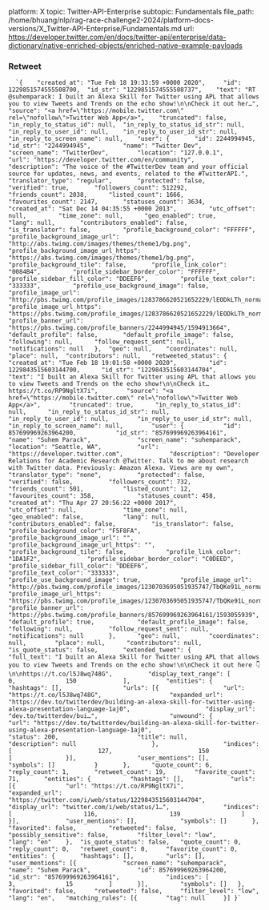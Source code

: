 platform: X
topic: Twitter-API-Enterprise
subtopic: Fundamentals
file_path: /home/bhuang/nlp/rag-race-challenge2-2024/platform-docs-versions/X_Twitter-API-Enterprise/Fundamentals.md
url: https://developer.twitter.com/en/docs/twitter-api/enterprise/data-dictionary/native-enriched-objects/enriched-native-example-payloads


### Retweet

      `{ 	"created_at": "Tue Feb 18 19:33:59 +0000 2020", 	"id": 1229851574555508700, 	"id_str": "1229851574555508737", 	"text": "RT @suhemparack: I built an Alexa Skill for Twitter using APL that allows you to view Tweets and Trends on the echo show!\n\nCheck it out her…", 	"source": "<a href=\"https://mobile.twitter.com\" rel=\"nofollow\">Twitter Web App</a>", 	"truncated": false, 	"in_reply_to_status_id": null, 	"in_reply_to_status_id_str": null, 	"in_reply_to_user_id": null, 	"in_reply_to_user_id_str": null, 	"in_reply_to_screen_name": null, 	"user": { 		"id": 2244994945, 		"id_str": "2244994945", 		"name": "Twitter Dev", 		"screen_name": "TwitterDev", 		"location": "127.0.0.1", 		"url": "https://developer.twitter.com/en/community", 		"description": "The voice of the #TwitterDev team and your official source for updates, news, and events, related to the #TwitterAPI.", 		"translator_type": "regular", 		"protected": false, 		"verified": true, 		"followers_count": 512292, 		"friends_count": 2038, 		"listed_count": 1666, 		"favourites_count": 2147, 		"statuses_count": 3634, 		"created_at": "Sat Dec 14 04:35:55 +0000 2013", 		"utc_offset": null, 		"time_zone": null, 		"geo_enabled": true, 		"lang": null, 		"contributors_enabled": false, 		"is_translator": false, 		"profile_background_color": "FFFFFF", 		"profile_background_image_url": "http://abs.twimg.com/images/themes/theme1/bg.png", 		"profile_background_image_url_https": "https://abs.twimg.com/images/themes/theme1/bg.png", 		"profile_background_tile": false, 		"profile_link_color": "0084B4", 		"profile_sidebar_border_color": "FFFFFF", 		"profile_sidebar_fill_color": "DDEEF6", 		"profile_text_color": "333333", 		"profile_use_background_image": false, 		"profile_image_url": "http://pbs.twimg.com/profile_images/1283786620521652229/lEODkLTh_normal.jpg", 		"profile_image_url_https": "https://pbs.twimg.com/profile_images/1283786620521652229/lEODkLTh_normal.jpg", 		"profile_banner_url": "https://pbs.twimg.com/profile_banners/2244994945/1594913664", 		"default_profile": false, 		"default_profile_image": false, 		"following": null, 		"follow_request_sent": null, 		"notifications": null 	}, 	"geo": null, 	"coordinates": null, 	"place": null, 	"contributors": null, 	"retweeted_status": { 		"created_at": "Tue Feb 18 19:01:58 +0000 2020", 		"id": 1229843515603144700, 		"id_str": "1229843515603144704", 		"text": "I built an Alexa Skill for Twitter using APL that allows you to view Tweets and Trends on the echo show!\n\nCheck it… https://t.co/RP9NgltX7i", 		"source": "<a href=\"https://mobile.twitter.com\" rel=\"nofollow\">Twitter Web App</a>", 		"truncated": true, 		"in_reply_to_status_id": null, 		"in_reply_to_status_id_str": null, 		"in_reply_to_user_id": null, 		"in_reply_to_user_id_str": null, 		"in_reply_to_screen_name": null, 		"user": { 			"id": 857699969263964200, 			"id_str": "857699969263964161", 			"name": "Suhem Parack", 			"screen_name": "suhemparack", 			"location": "Seattle, WA", 			"url": "https://developer.twitter.com", 			"description": "Developer Relations for Academic Research @Twitter. Talk to me about research with Twitter data. Previously: Amazon Alexa. Views are my own", 			"translator_type": "none", 			"protected": false, 			"verified": false, 			"followers_count": 732, 			"friends_count": 501, 			"listed_count": 12, 			"favourites_count": 358, 			"statuses_count": 458, 			"created_at": "Thu Apr 27 20:56:22 +0000 2017", 			"utc_offset": null, 			"time_zone": null, 			"geo_enabled": false, 			"lang": null, 			"contributors_enabled": false, 			"is_translator": false, 			"profile_background_color": "F5F8FA", 			"profile_background_image_url": "", 			"profile_background_image_url_https": "", 			"profile_background_tile": false, 			"profile_link_color": "1DA1F2", 			"profile_sidebar_border_color": "C0DEED", 			"profile_sidebar_fill_color": "DDEEF6", 			"profile_text_color": "333333", 			"profile_use_background_image": true, 			"profile_image_url": "http://pbs.twimg.com/profile_images/1230703695051935747/TbQKe91L_normal.jpg", 			"profile_image_url_https": "https://pbs.twimg.com/profile_images/1230703695051935747/TbQKe91L_normal.jpg", 			"profile_banner_url": "https://pbs.twimg.com/profile_banners/857699969263964161/1593055939", 			"default_profile": true, 			"default_profile_image": false, 			"following": null, 			"follow_request_sent": null, 			"notifications": null 		}, 		"geo": null, 		"coordinates": null, 		"place": null, 		"contributors": null, 		"is_quote_status": false, 		"extended_tweet": { 			"full_text": "I built an Alexa Skill for Twitter using APL that allows you to view Tweets and Trends on the echo show!\n\nCheck it out here 👇\n\nhttps://t.co/l5J8wq748G", 			"display_text_range": [ 				0, 				150 			], 			"entities": { 				"hashtags": [], 				"urls": [{ 					"url": "https://t.co/l5J8wq748G", 					"expanded_url": "https://dev.to/twitterdev/building-an-alexa-skill-for-twitter-using-alexa-presentation-language-1aj0", 					"display_url": "dev.to/twitterdev/bui…", 					"unwound": { 						"url": "https://dev.to/twitterdev/building-an-alexa-skill-for-twitter-using-alexa-presentation-language-1aj0", 						"status": 200, 						"title": null, 						"description": null 					}, 					"indices": [ 						127, 						150 					] 				}], 				"user_mentions": [], 				"symbols": [] 			} 		}, 		"quote_count": 6, 		"reply_count": 1, 		"retweet_count": 19, 		"favorite_count": 71, 		"entities": { 			"hashtags": [], 			"urls": [{ 				"url": "https://t.co/RP9NgltX7i", 				"expanded_url": "https://twitter.com/i/web/status/1229843515603144704", 				"display_url": "twitter.com/i/web/status/1…", 				"indices": [ 					116, 					139 				] 			}], 			"user_mentions": [], 			"symbols": [] 		}, 		"favorited": false, 		"retweeted": false, 		"possibly_sensitive": false, 		"filter_level": "low", 		"lang": "en" 	}, 	"is_quote_status": false, 	"quote_count": 0, 	"reply_count": 0, 	"retweet_count": 0, 	"favorite_count": 0, 	"entities": { 		"hashtags": [], 		"urls": [], 		"user_mentions": [{ 			"screen_name": "suhemparack", 			"name": "Suhem Parack", 			"id": 857699969263964200, 			"id_str": "857699969263964161", 			"indices": [ 				3, 				15 			] 		}], 		"symbols": [] 	}, 	"favorited": false, 	"retweeted": false, 	"filter_level": "low", 	"lang": "en", 	"matching_rules": [{ 		"tag": null 	}] }`